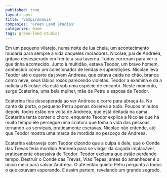```yaml
---
published: true
layout: post
title: 'Vampiromania'
companies: 'Green Land Studios'
categories: Game
tags: green-land-studios
---
```

Em um pequeno vilarejo, numa noite de lua cheia, um acontecimento mudaria para sempre a vida daqueles moradores. Nicolae, pai de Andreea, gritava desesperado em frente a sua taverna. Todos correram para ver o que tinha acontecido. Junto à multidão, estava Teodor, um bravo homem, conhecido como um colecionador de lendas e superstições. Nicolae leva Teodor até o quarto da jovem Andreea, que estava caída no chão, branca como neve, seus lábios roxos parecendo violetas. Teodor a examina e dá a notícia a Nicolae: ela está sob uma espécie de encanto. Neste momento, surge Ecaterina, uma bela mulher, mãe de Petru e esposa de Teodor.

Ecaterina fica desesperada ao ver Andreea e corre para abraçá-la. No canto da porta, o pequeno Petru apenas observa a tudo. Poucos minutos depois, todos estão em volta de Andreea, que está deitada na cama. Ecaterina tenta conter o choro, enquanto Teodor explica a Nicolae que há muito tempo ele persegue uma criatura que toma a vida das pessoas, tornando-as serviçais, praticamente escravas. Nicolae não entende, até que Teodor mostra uma marca de mordida no pescoço de Andreea.

Ecaterina esbraveja com Teodor dizendo que a culpa é dele, que o Conde das Trevas teria mordido Andreea para se vingar da caçada implacável, praticamente obsessiva de Teodor. Teodor exclama que estão perdendo tempo. Destruir o Conde das Trevas, Vlad Tepes, antes do amanhecer é o único meio para salvar Andreea. O até então quieto Petru pergunta a todos o que estavam esperando. E assim partem, revelando um grande segredo.